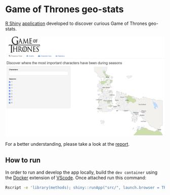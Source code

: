 # Game of Thrones geo-stats

[R Shiny](https://shiny.rstudio.com/) [application](https://dariocurr.shinyapps.io/GoT-plots/) developed to discover
curious Game of Thrones geo-stats.

<img width="700" alt="Home geo-stats" src="/img/home.png">

For a better understanding, please take a look at the
[report](/doc/final_report.pdf).

## How to run

In order to run and develop the app locally, build the `dev container` using the
[Docker](https://www.docker.com/) extension of
[VScode](https://code.visualstudio.com/). Once attached run this command:

```sh
Rscript -e 'library(methods); shiny::runApp("src/", launch.browser = TRUE)'
```
